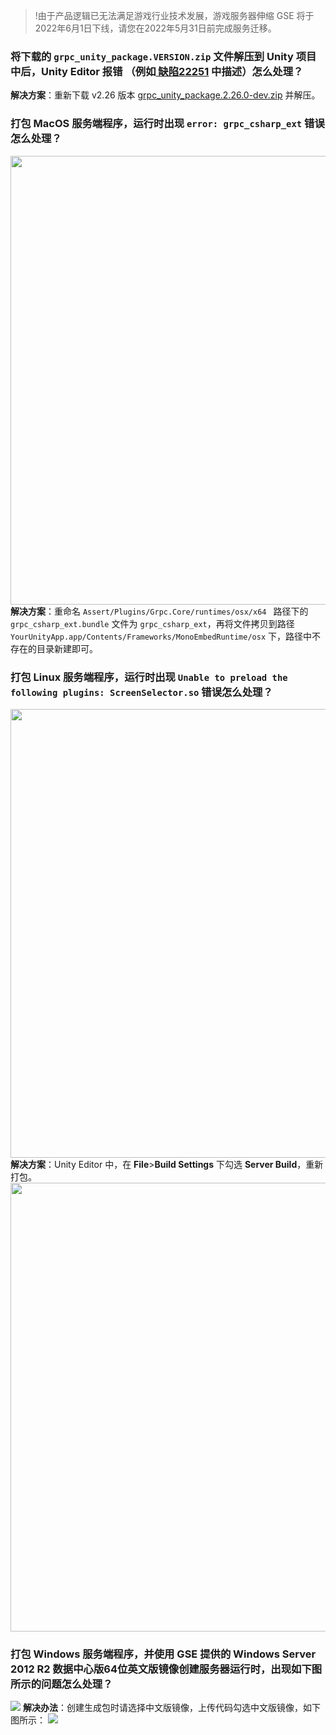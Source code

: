>!由于产品逻辑已无法满足游戏行业技术发展，游戏服务器伸缩 GSE 将于2022年6月1日下线，请您在2022年5月31日前完成服务迁移。



### 将下载的 `grpc_unity_package.VERSION.zip` 文件解压到 Unity 项目中后，Unity Editor 报错 （例如[ 缺陷22251](https://github.com/grpc/grpc/issues/22251) 中描述）怎么处理？
**解决方案**：重新下载 v2.26 版本 [grpc_unity_package.2.26.0-dev.zip](https://packages.grpc.io/archive/2019/12/a02d6b9be81cbadb60eed88b3b44498ba27bcba9-edd81ac6-e3d1-461a-a263-2b06ae913c3f/index.xml) 并解压。

### 打包 MacOS 服务端程序，运行时出现 `error: grpc_csharp_ext` 错误怎么处理？
<img src="https://main.qcloudimg.com/raw/703dc0dd20342b4aff5d499f2ac1df85.png" style="width: 718px;"></img><br>
**解决方案**：重命名  `Assert/Plugins/Grpc.Core/runtimes/osx/x64 ` 路径下的  `grpc_csharp_ext.bundle` 文件为 `grpc_csharp_ext`，再将文件拷贝到路径 `YourUnityApp.app/Contents/Frameworks/MonoEmbedRuntime/osx` 下，路径中不存在的目录新建即可。

### 打包 Linux 服务端程序，运行时出现 `Unable to preload the following plugins: ScreenSelector.so` 错误怎么处理？
<img src="https://main.qcloudimg.com/raw/f2926b2ac676f2e1e1ce85b8bae397f1.png" style="width: 718px;"></img><br>
**解决方案**：Unity Editor 中，在 **File**>**Build Settings** 下勾选  **Server Build**，重新打包。
<img src="https://main.qcloudimg.com/raw/3ffa6a320c4269669c411f32cf7597f0.png" style="width: 718px;"></img>

### 打包 Windows 服务端程序，并使用 GSE 提供的 Windows Server 2012 R2 数据中心版64位英文版镜像创建服务器运行时，出现如下图所示的问题怎么处理？
![](https://main.qcloudimg.com/raw/aeb980b1528b7796481f2e552a340c64.png)
**解决办法**：创建生成包时请选择中文版镜像，上传代码勾选中文版镜像，如下图所示：
![](https://main.qcloudimg.com/raw/a38258c58300923e502906a2b128524d.png)
